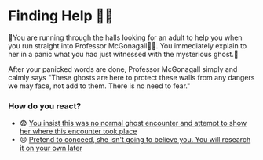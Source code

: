 # Finding Help 🧙‍♀️

🏃You are running through the halls looking for an adult to help you when you run straight into Professor McGonagall🧙‍♀️. You immediately explain to her in a panic what you had just witnessed with the mysterious ghost.🫨

After your panicked words are done, Professor McGonagall simply and calmly says "These ghosts are here to protect these walls from any dangers we may face, not add to them. There is no need to fear."

### How do you react?

- 😨 [You insist this was no normal ghost encounter and attempt to show her where this encounter took place](./scene7.md)
- 😔 [Pretend to conceed, she isn't going to believe you. You will research it on your own later](./scene7.md)